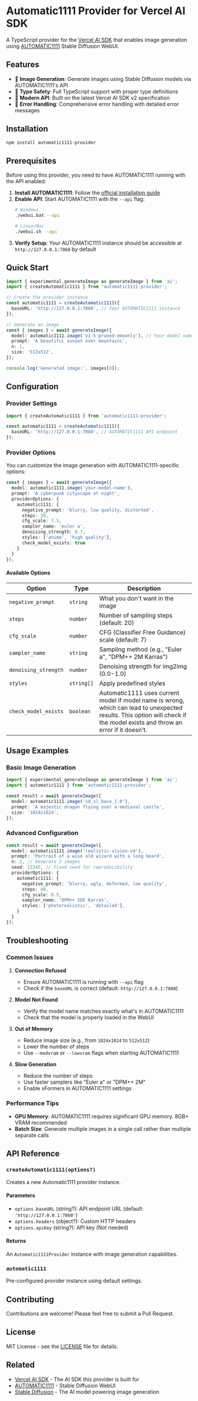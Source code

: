# Automatic1111 Provider for Vercel AI SDK

A TypeScript provider for the [Vercel AI SDK](https://sdk.vercel.ai) that enables image generation using [AUTOMATIC1111](https://github.com/AUTOMATIC1111/stable-diffusion-webui) Stable Diffusion WebUI.

## Features

- 🎨 **Image Generation**: Generate images using Stable Diffusion models via AUTOMATIC1111's API
- 🎯 **Type Safety**: Full TypeScript support with proper type definitions
- 🚀 **Modern API**: Built on the latest Vercel AI SDK v2 specification
- 🔄 **Error Handling**: Comprehensive error handling with detailed error messages

## Installation

```bash
npm install automatic1111-provider
```

## Prerequisites

Before using this provider, you need to have AUTOMATIC1111 running with the API enabled:

1. **Install AUTOMATIC1111**: Follow the [official installation guide](https://github.com/AUTOMATIC1111/stable-diffusion-webui)
2. **Enable API**: Start AUTOMATIC1111 with the `--api` flag:
   ```bash
   # Windows
   ./webui.bat --api
   
   # Linux/Mac
   ./webui.sh --api
   ```
3. **Verify Setup**: Your AUTOMATIC1111 instance should be accessible at `http://127.0.0.1:7860` by default

## Quick Start

```typescript
import { experimental_generateImage as generateImage } from 'ai';
import { createAutomatic1111 } from 'automatic1111-provider';

// Create the provider instance
const automatic1111 = createAutomatic1111({
  baseURL: 'http://127.0.0.1:7860', // Your AUTOMATIC1111 instance
});

// Generate an image
const { images } = await generateImage({
  model: automatic1111.image('v1-5-pruned-emaonly'), // Your model name
  prompt: 'A beautiful sunset over mountains',
  n: 1,
  size: '512x512',
});

console.log('Generated image:', images[0]);
```

## Configuration

### Provider Settings

```typescript
import { createAutomatic1111 } from 'automatic1111-provider';

const automatic1111 = createAutomatic1111({
  baseURL: 'http://127.0.0.1:7860', // AUTOMATIC1111 API endpoint
});
```

### Provider Options

You can customize the image generation with AUTOMATIC1111-specific options:

```typescript
const { images } = await generateImage({
  model: automatic1111.image('your-model-name'),
  prompt: 'A cyberpunk cityscape at night',
  providerOptions: {
    automatic1111: {
      negative_prompt: 'blurry, low quality, distorted',
      steps: 30,
      cfg_scale: 7.5,
      sampler_name: 'euler a',
      denoising_strength: 0.7,
      styles: ['anime', 'high quality'],
      check_model_exists: true
    }
  }
});
```

#### Available Options

| Option | Type | Description |
|--------|------|-------------|
| `negative_prompt` | `string` | What you don't want in the image |
| `steps` | `number` | Number of sampling steps (default: 20) |
| `cfg_scale` | `number` | CFG (Classifier Free Guidance) scale (default: 7) |
| `sampler_name` | `string` | Sampling method (e.g., "Euler a", "DPM++ 2M Karras") |
| `denoising_strength` | `number` | Denoising strength for img2img (0.0-1.0) |
| `styles` | `string[]` | Apply predefined styles |
| `check_model_exists` | `boolean` | Automatic1111 uses current model if model name is wrong, which can lead to unexpected results. This option will check if the model exists and throw an error if it doesn't. |


## Usage Examples

### Basic Image Generation

```typescript
import { experimental_generateImage as generateImage } from 'ai';
import { automatic1111 } from 'automatic1111-provider';

const result = await generateImage({
  model: automatic1111.image('sd_xl_base_1.0'),
  prompt: 'A majestic dragon flying over a medieval castle',
  size: '1024x1024',
});
```

### Advanced Configuration

```typescript
const result = await generateImage({
  model: automatic1111.image('realistic-vision-v4'),
  prompt: 'Portrait of a wise old wizard with a long beard',
  n: 2, // Generate 2 images
  seed: 12345, // Fixed seed for reproducibility
  providerOptions: {
    automatic1111: {
      negative_prompt: 'blurry, ugly, deformed, low quality',
      steps: 40,
      cfg_scale: 8.5,
      sampler_name: 'DPM++ SDE Karras',
      styles: ['photorealistic', 'detailed'],
    }
  }
});
```

## Troubleshooting

### Common Issues

1. **Connection Refused**
   - Ensure AUTOMATIC1111 is running with `--api` flag
   - Check if the `baseURL` is correct (default: `http://127.0.0.1:7860`)

2. **Model Not Found**
   - Verify the model name matches exactly what's in AUTOMATIC1111
   - Check that the model is properly loaded in the WebUI

3. **Out of Memory**
   - Reduce image size (e.g., from `1024x1024` to `512x512`)
   - Lower the number of steps
   - Use `--medvram` or `--lowvram` flags when starting AUTOMATIC1111

4. **Slow Generation**
   - Reduce the number of steps
   - Use faster samplers like "Euler a" or "DPM++ 2M"
   - Enable xFormers in AUTOMATIC1111 settings

### Performance Tips

- **GPU Memory**: AUTOMATIC1111 requires significant GPU memory. 8GB+ VRAM recommended
- **Batch Size**: Generate multiple images in a single call rather than multiple separate calls

## API Reference

### `createAutomatic1111(options?)`

Creates a new Automatic1111 provider instance.

#### Parameters

- `options.baseURL` (string?): API endpoint URL (default: `'http://127.0.0.1:7860'`)
- `options.headers` (object?): Custom HTTP headers
- `options.apiKey`  (string?): API key (Not needed)
#### Returns

An `Automatic1111Provider` instance with image generation capabilities.

### `automatic1111`

Pre-configured provider instance using default settings.

## Contributing

Contributions are welcome! Please feel free to submit a Pull Request.

## License

MIT License - see the [LICENSE](LICENSE) file for details.

## Related

- [Vercel AI SDK](https://sdk.vercel.ai) - The AI SDK this provider is built for
- [AUTOMATIC1111](https://github.com/AUTOMATIC1111/stable-diffusion-webui) - Stable Diffusion WebUI
- [Stable Diffusion](https://stability.ai/stable-diffusion) - The AI model powering image generation
